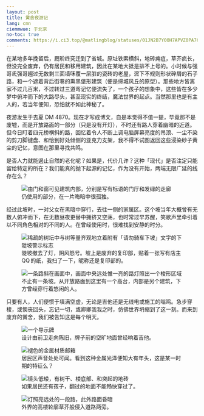 ```yaml
---
layout: post
title: 黉舍夜游记
lang: cmn
ciemmwue: 于北京
no-toc: true
comments: https://i.ci3.top/@matlingblog/statuses/01JN2B7Y00H7APVZ0PA7CS8F0R
---
```


在某地多年挽留后，厩畍终究迁到了省城。原址铁索横斜，地砖痈疽，草芥疯长，但没完全废弃，仍有居民和移用建筑，因此在某地大抵是排不上号的。小时候与强哥氐强哥𧼮过无数剩三面墙咊覆一层脏的瓷砖的老屋，溛下不规则形状碎屑的石子路，和一个遮着背后街巷的熏黑堡形建筑（便是缔城风丘的原型）。那些地方皆离家不过几百米，不过转过三道弯记忆便流失了，一个孩子的想象中，这些皆在多少梦中俯冲而下的大路尽头，甚至现实的终结，魔法世界的起点。当然那里也是有主人的，若当年便知，恐怕就不如此神秘了。

<!--more-->

夜游发生于去夏 DM 4870。现在才写成博文，自是本觉得不值一提，毕竟那不是废墟，而是开放路面的一部分（只是没有开灯），不时还有路人穿着幽暗的近道。但今日盯着四元桥横斜的路，回忆着令人不断上调电脑屏幕亮度的吊顶、一尘不染的剪刀脚键盘、和恰到好处倾侧的亚克力支架，我不得不试图返回这些浸染砂子黄尘的记忆，意图在那里寻找共鸣。

是否人力就能遏止自然的老化呢？如果是，代价几许？这种「现代」是否注定只能留给特定的所在？我们能真的抛下起源的记忆，作为没有开始，两端无限广延的线存在么？

<figure><img src="https://s21.ax1x.com/2025/03/03/pEGsqmV.md.jpg" alt="由门和窗可见建筑内部，分别是写有标语的门厅和发绿的走廊"><figcaption>仍使用的部分，在一片晦暗中很孤独。</figcaption></figure>

经过此坡时，一对父女在黑暗中穿行，去往一侧的家属区。这个坡当年大概曾有无数人俯冲而下，在无数昼夜更替中拥挤又空荡，也时常过早苏醒，笑歌声里牵引着以不同角色相对的不同的人。在曾经使用时，很难找到安静的时分。

<figure><img src="https://s21.ax1x.com/2025/03/03/pEGsHO0.md.jpg" alt="稀疏的树坛中与树等量齐观地立着附有「请勿骑车下坡」文字的下陡坡警示标志"><figcaption>陡坡撤去了灯，阴风怒号。坡上是废弃的复印部，贴着一张写有店主 QQ 的纸，我扫了一下，昵称还是复印部的。</figcaption></figure>
<figure><img src="https://s21.ax1x.com/2025/03/03/pEGs7yq.md.jpg" alt="一条路斜在画面中，画面中央远处惟一亮的路灯照出一个梭形区域"><figcaption>不止有一条坡。从开放路面到这里有一个高台，内部是另个建筑，下方曾经穿行着悠闲的人。</figcaption></figure>

只要有人，人们便惯于填满空虚，无论是吉他还是无线电或施工的嗡鸣。急步穿梭，或懊丧回头，忘记一切，或卿卿我我之时，仿佛世界坍缩到了这一刻。而来到废弃的黉舍，我们被告知这是每个明天。

<figure><img src="https://s21.ax1x.com/2025/03/03/pEGsjkF.md.jpg" alt="一个导示牌"><figcaption>设计由前卫走向陈旧，牌子前的空旷地面曾经响着吉他。</figcaption></figure>
<figure><img src="https://s21.ax1x.com/2025/03/03/pEGsOTU.md.jpg" alt="褪色的金属材质邮箱"><figcaption>居民区声音处处可闻。看到这种金属光泽便知大有年头，这是某一时期的特征么？</figcaption></figure>
<figure><img src="https://s21.ax1x.com/2025/03/03/pEGsLwT.md.jpg" alt="镜头低矮，有树干、楼底部、和突起的地砖"><figcaption>如果居民还有孩子，翻过的地面不能畅快穿过了。</figcaption></figure>
<figure><img src="https://s21.ax1x.com/2025/03/03/pEGsTln.md.jpg" alt="灯照亮远处的一段路，此外路面昏暗"><figcaption>外界的高楼轮廓草芥般侵入道路两旁。</figcaption></figure>
